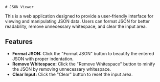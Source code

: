 	# JSON Viewer

This is a web application designed to provide a user-friendly interface for viewing and manipulating JSON data. Users can format JSON for better readability, remove unnecessary whitespace, and clear the input area.

## Features

- **Format JSON:** Click the "Format JSON" button to beautify the entered JSON with proper indentation.
- **Remove Whitespace:** Click the "Remove Whitespace" button to minify the JSON by removing unnecessary whitespace.
- **Clear Input:** Click the "Clear" button to reset the input area.


